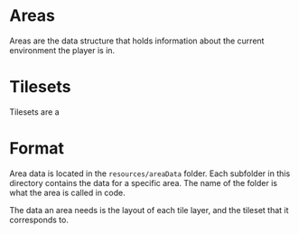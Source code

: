 # Areas

Areas are the data structure that holds information about the current environment the player is in.

# Tilesets

Tilesets are a 

# Format

Area data is located in the `resources/areaData` folder. Each subfolder in this directory contains the data for
a specific area. The name of the folder is what the area is called in code.

The data an area needs is the layout of each tile layer, and the tileset that it corresponds to.

